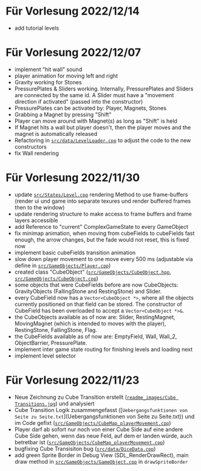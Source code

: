 # Für Vorlesung 2022/12/14
- add tutorial levels

# Für Vorlesung 2022/12/07
- implement "hit wall" sound
- player animation for moving left and right
- Gravity working for Stones
- PressurePlates & Sliders working. Internally, PressurePlates and Sliders are connected by the same id. A Slider must have a "movement direction if activated" (passed into the constructor)
- PressurePlates can be activated by: Player, Magnets, Stones
- Grabbing a Magnet by pressing "Shift"
- Player can move around with Magnet(s) as long as "Shift" is held
- If Magnet hits a wall but player doesn't, then the player moves and the magnet is automatically released
- Refactoring in [`src/data/LevelLoader.cpp`](src/data/LevelLoader.cpp) to adjust the code to the new constructors
- fix Wall rendering

# Für Vorlesung 2022/11/30
- update [`src/States/Level.cpp`](src/States/Level.cpp) rendering Method to use frame-buffers (render ui und game into separate texures und render buffered frames then to the window)
- update rendering structure to make access to frame buffers and frame layers accessible
- add Reference to "current" ComplexGameState to every GameObject
- fix minimap animation, when moving from cubeFields to cubeFields fast enough, the arrow changes, but the fade would not reset, this is fixed now
- implement basic cubeFields transition animation
- slow down player movement to one move every 500 ms (adjustable via define in [`src/GameObjects/Player.cpp`](src/GameObjects/Player.cpp))
- created class "CubeObject" ([`src/GameObjects/CubeObject.hpp`](src/GameObjects/CubeObject.hpp), [`src/GameObjects/CubeObject.cpp`](src/GameObjects/CubeObject.cpp))
- some objects that were CubeFields before are now CubeObjects: GravityObjects (FallingStone and RestingStone) and Slider.
- every CubeField now has a <code>Vector<CubeObject *></code>, where all the objects currently positioned on that field can be stored. The constructor of CubeField has been overloaded to accept a <code>Vector<CubeObject *>&</code>.
- the CubeObjects available as of now are: Slider, RestingMagnet, MovingMagnet (which is intended to moves with the player), RestingStone, FallingStone, Flag.
- the CubeFields available as of now are: EmptyField, Wall, Wall_2, ObjectBarrier, PressurePlate.
- implement inter game state routing for finishing levels and loading next
- implement level selector

# Für Vorlesung 2022/11/23
- Neue Zeichnung zu Cube Transition erstellt ([`readme_images/Cube Transitions.jpg`](readme_images/Cube%20Transitions.jpg)) und analysiert
- Cube Transition Logik zusammengefasst ([`Uebergangsfunktionen von Seite zu Seite.txt`](Uebergangsfunktionen von Seite zu Seite.txt)) und im Code gefixt ([`src/GameObjects/CubeMap_playerMovement.cpp`](src/GameObjects/CubeMap_playerMovement.cpp))
- Player darf ab sofort nur noch von einer Cube Side auf eine andere Cube Side gehen, wenn das neue Feld, auf dem er landen würde, auch betretbar ist ([`src/GameObjects/CubeMap_playerMovement.cpp`](src/GameObjects/CubeMap_playerMovement.cpp))
- bugfixing Cube Transisiton bug ([`src/data/DiceData.cpp`](src/data/DiceData.cpp))
- add green Sprite Border in Debug View (SDL_RenderDrawRect), main draw method in [`src/GameObjects/GameObject.cpp`](src/GameObjects/GameObject.cpp) in `drawSpriteBorder`
